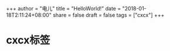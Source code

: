 +++
author = "电儿"
title = "HelloWorld!"
date = "2018-01-18T2:11:24+08:00"
share = false
draft = false
tags = ["cxcx"]
+++
# cxcx标签
